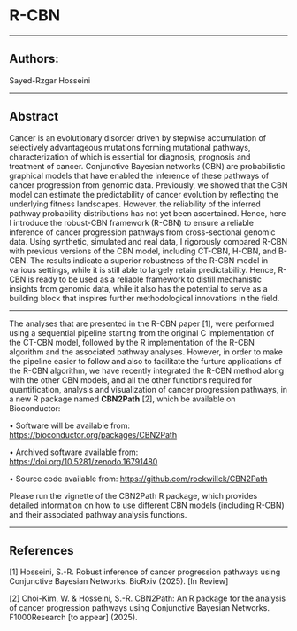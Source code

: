 # R-CBN
---

## Authors:
Sayed-Rzgar Hosseini

---


## Abstract
Cancer is an evolutionary disorder driven by stepwise accumulation of selectively advantageous mutations forming mutational pathways, characterization of which is essential for diagnosis, prognosis and treatment of cancer. Conjunctive Bayesian networks (CBN) are probabilistic graphical models that have enabled the inference of these pathways of cancer progression from genomic data. Previously, we showed that the CBN model can estimate the predictability of cancer evolution by reflecting the underlying fitness landscapes. However, the reliability of the inferred pathway probability distributions has not yet been ascertained. Hence, here I introduce the robust-CBN framework (R-CBN) to ensure a reliable inference of cancer progression pathways from cross-sectional genomic data. Using synthetic, simulated and real data, I rigorously compared R-CBN with previous versions of the CBN model, including CT-CBN, H-CBN, and B-CBN. The results indicate a superior robustness of the R-CBN model in various settings, while it is still able to largely retain predictability. Hence, R-CBN is ready to be used as a reliable framework to distill mechanistic insights from genomic data, while it also has the potential to serve as a building block that inspires further methodological innovations in the field.

---
The analyses that are presented in the R-CBN paper [1], were performed using a sequential pipeline starting from the original C implementation of the CT-CBN model, followed by the R implementation of the R-CBN algorithm and the associated pathway analyses. 
However, in order to make the pipeline easier to follow and also to facilitate the furture applications of the R-CBN algorithm, we have recently integrated the R-CBN method along with the other CBN models, and all the other functions required for quantification, analysis and visualization of cancer progression pathways, in a new R package named **CBN2Path** [2], which be available on Bioconductor:

•	Software will be available from:  https://bioconductor.org/packages/CBN2Path

•	Archived software available from: https://doi.org/10.5281/zenodo.16791480

•	Source code available from: https://github.com/rockwillck/CBN2Path

Please run the vignette of the CBN2Path R package, which provides detailed information on how to use different CBN models (including R-CBN) and their associated pathway analysis functions.

---

## References

[1] Hosseini, S.-R. Robust inference of cancer progression pathways using Conjunctive Bayesian Networks. BioRxiv (2025). [In Review]

[2] Choi-Kim, W. & Hosseini, S.-R. CBN2Path: An R package for the analysis of cancer progression pathways using Conjunctive Bayesian Networks. F1000Research [to appear] (2025).












